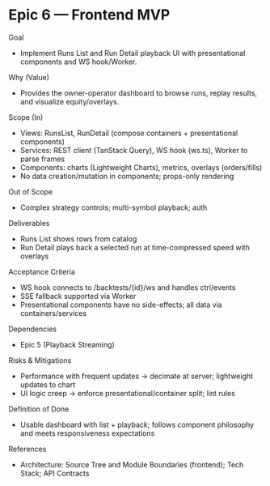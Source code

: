 # Epic 6 — Frontend MVP

Goal
- Implement Runs List and Run Detail playback UI with presentational components and WS hook/Worker.

Why (Value)
- Provides the owner-operator dashboard to browse runs, replay results, and visualize equity/overlays.

Scope (In)
- Views: RunsList, RunDetail (compose containers + presentational components)
- Services: REST client (TanStack Query), WS hook (ws.ts), Worker to parse frames
- Components: charts (Lightweight Charts), metrics, overlays (orders/fills)
- No data creation/mutation in components; props-only rendering

Out of Scope
- Complex strategy controls; multi-symbol playback; auth

Deliverables
- Runs List shows rows from catalog
- Run Detail plays back a selected run at time-compressed speed with overlays

Acceptance Criteria
- WS hook connects to /backtests/{id}/ws and handles ctrl/events
- SSE fallback supported via Worker
- Presentational components have no side-effects; all data via containers/services

Dependencies
- Epic 5 (Playback Streaming)

Risks & Mitigations
- Performance with frequent updates → decimate at server; lightweight updates to chart
- UI logic creep → enforce presentational/container split; lint rules

Definition of Done
- Usable dashboard with list + playback; follows component philosophy and meets responsiveness expectations

References
- Architecture: Source Tree and Module Boundaries (frontend); Tech Stack; API Contracts

